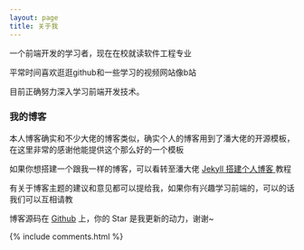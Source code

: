 ```yaml
---
layout: page
title: 关于我 
---
```


一个前端开发的学习者，现在在校就读软件工程专业
<p>
平常时间喜欢逛逛github和一些学习的视频网站像b站
<p>
目前正确努力深入学习前端开发技术。

<p>

<h3> 我的博客 </h3>  

<p>
 本人博客确实和不少大佬的博客类似，确实个人的博客用到了潘大佬的开源模板，在这里非常的感谢他能提供这个那么好的一个模板

<p>

如果你想搭建一个跟我一样的博客，可以看转至潘大佬 
<a href="/2016/10/jekyll_tutorials1/"> Jekyll 搭建个人博客 </a>
教程

<p>

有关于博客主题的建议和意见都可以提给我，如果你有兴趣学习前端的，可以的话我们可以互相请教

<p> 

博客源码在 <a target="_blank" href='https://mingice.github.io/'>Github</a> 上，你的 Star 是我更新的动力，谢谢~

<p> 

<p> 

<p> 


{% include comments.html %}

